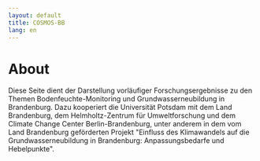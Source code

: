 ```yaml
---
layout: default
title: COSMOS-BB
lang: en 
---
```


# About
Diese Seite dient der Darstellung vorläufiger Forschungsergebnisse zu den Themen Bodenfeuchte-Monitoring und Grundwasserneubildung in Brandenburg. Dazu kooperiert die Universität Potsdam mit dem Land Brandenburg, dem Helmholtz-Zentrum für Umweltforschung und dem Climate Change Center Berlin-Brandenburg, unter anderem in dem vom Land Brandenburg geförderten Projekt "Einfluss des Klimawandels auf die Grundwasserneubildung in Brandenburg: Anpassungsbedarfe und Hebelpunkte".



